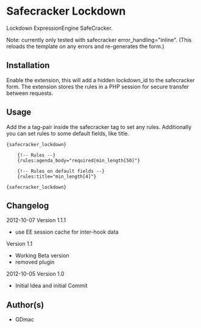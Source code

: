 # Safecracker Lockdown

Lockdown ExpressionEngine SafeCracker.

Note: currently only tested with safecracker error_handling="inline".
(This reloads the template on any errors and re-generates the form.)


## Installation

Enable the extension, this will add a hidden lockdown_id 
to the safecracker form. The extension stores the rules
in a PHP session for secure transfer between requests.

## Usage

Add the a tag-pair inside the safecracker tag to set any rules.
Additionally you can set rules to some default fields, like title.

	{safecracker_lockdown}

		{!-- Rules --}
		{rules:agenda_body="required|min_length[50]"}

		{!-- Rules on default fields --}
		{rules:title="min_length[4]"}

	{safecracker_lockdown}



## Changelog

2012-10-07 
Version 1.1.1
- use EE session cache for inter-hook data

Version 1.1
- Working Beta version
- removed plugin

2012-10-05 Version 1.0
- Initial Idea and initial Commit



## Author(s)
- GDmac
